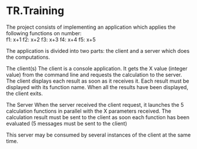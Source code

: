 TR.Training
===========

The project consists of implementing an application which applies the following functions on number:  
f1: x+1
f2: x+2
f3: x+3
f4: x+4
f5: x+5

The application is divided into two parts: the client and a server which does the computations.

The client(s)
The client is a console application. It gets the X value (integer value) from the command line and requests the calculation to the server. The client displays each result as soon as it receives it. Each result must be displayed with its function name.
When all the results have been displayed, the client exits.

The Server
When the server received the client request, it launches the 5 calculation functions in parallel with the X parameters received. 
The calculation result must be sent to the client as soon each function has been evaluated (5 messages must be sent to the client) 

This server may be consumed by several instances of the client at the same time. 


